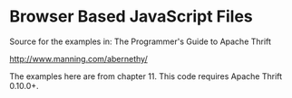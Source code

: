Browser Based JavaScript Files
==============================

Source for the examples in: The Programmer's Guide to Apache Thrift

http://www.manning.com/abernethy/

The examples here are from chapter 11. This code requires Apache Thrift 0.10.0+.
